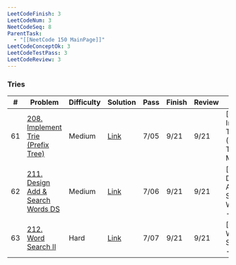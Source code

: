 ```yaml
---
LeetCodeFinish: 3
LeetCodeNum: 3
NeetCodeSeq: 8
ParentTask:
  - "[[NeetCode 150 MainPage]]"
LeetCodeConceptOk: 3
LeetCodeTestPass: 3
LeetCodeReview: 3
---
```


### Tries

| #   | Problem                                                                                                                    | Difficulty | Solution                                                                         | Pass | Finish | Review | Note                                         |
| --- | -------------------------------------------------------------------------------------------------------------------------- | ---------- | -------------------------------------------------------------------------------- | ---- | ------ | ------ | -------------------------------------------- |
| 61  | [208. Implement Trie (Prefix Tree)](https://leetcode.com/problems/implement-trie-prefix-tree/)                             | Medium     | [Link](https://neetcode.io/solutions/implement-trie-prefix-tree)                 | 7/05 | 9/21   | 9/21   | [[208. Implement Trie (Prefix Tree) - Main]] |
| 62  | [211. Design Add & Search Words DS](https://leetcode.com/problems/design-add-and-search-words-data-structure/description/) | Medium     | [Link](https://neetcode.io/solutions/design-add-and-search-words-data-structure) | 7/06 | 9/21   | 9/21   | [[211. Design Add & Search Words DS - Main]] |
| 63  | [212. Word Search II](https://leetcode.com/problems/word-search-ii/)                                                       | Hard       | [Link](https://neetcode.io/solutions/word-search-ii)                             | 7/07 | 9/21   | 9/21   | [[212. Word Search II - Main]]               |
